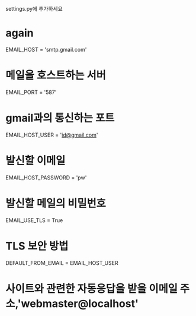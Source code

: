 settings.py에 추가하세요

# again
EMAIL_HOST = 'smtp.gmail.com'
# 메일을 호스트하는 서버
EMAIL_PORT = '587'
# gmail과의 통신하는 포트
EMAIL_HOST_USER = 'id@gmail.com'
# 발신할 이메일
EMAIL_HOST_PASSWORD = 'pw'
# 발신할 메일의 비밀번호
EMAIL_USE_TLS = True
# TLS 보안 방법
DEFAULT_FROM_EMAIL = EMAIL_HOST_USER
# 사이트와 관련한 자동응답을 받을 이메일 주소,'webmaster@localhost'
